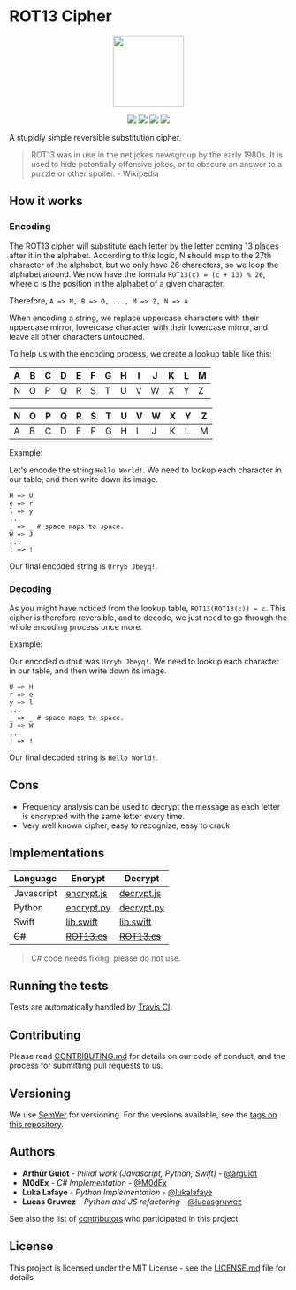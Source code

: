 # ROT13 Cipher
<p align="center">
<!-- replace image by project Image -->
<img height="128" src="https://cryptools.github.io/img/rot13.svg">
</p>
<p align="center">
<img src="https://cryptools.github.io/img/status/implemented.svg">
<img src="https://img.shields.io/travis/CrypTools/ROT13Cipher.svg">
<img src="https://img.shields.io/github/license/Cryptools/ROT13Cipher.svg">
<img src="https://img.shields.io/github/contributors/Cryptools/ROT13Cipher.svg">
</p>

A stupidly simple reversible substitution cipher.

> ROT13 was in use in the net.jokes newsgroup by the early 1980s. It is used to hide potentially offensive jokes, or to obscure an answer to a puzzle or other spoiler. - Wikipedia

## How it works

### Encoding

The ROT13 cipher will substitute each letter by the letter coming 13 places after it in the alphabet. According to this logic, N should map to the 27th character of the alphabet, but we only have 26 characters, so we loop the alphabet around. We now have the formula `ROT13(c) = (c + 13) % 26`, where c is the position in the alphabet of a given character.

Therefore, `A => N, B => O, ..., M => Z, N => A`

When encoding a string, we replace uppercase characters with their uppercase mirror, lowercase character with their lowercase mirror, and leave all other characters untouched.

To help us with the encoding process, we create a lookup table like this:

| A | B | C | D | E | F | G | H | I | J | K | L | M |
|---|---|---|---|---|---|---|---|---|---|---|---|---|
| N | O | P | Q | R | S | T | U | V | W | X | Y | Z |

| N | O | P | Q | R | S | T | U | V | W | X | Y | Z |
|---|---|---|---|---|---|---|---|---|---|---|---|---|
| A | B | C | D | E | F | G | H | I | J | K | L | M |

Example:

Let's encode the string `Hello World!`. We need to lookup each character in our table, and then write down its image.

```
H => U
e => r
l => y
...
_ => _ # space maps to space.
W => J
...
! => !
```

Our final encoded string is `Urryb Jbeyq!`.

### Decoding

As you might have noticed from the lookup table, `ROT13(ROT13(c)) = c`. This cipher is therefore reversible, and to decode, we just need to go through the whole encoding process once more.

Example:

Our encoded output was `Urryb Jbeyq!`. We need to lookup each character in our table, and then write down its image.

```
U => H
r => e
y => l
...
_ => _ # space maps to space.
J => W
...
! => !
```

Our final decoded string is `Hello World!`.

## Cons

* Frequency analysis can be used to decrypt the message as each letter is encrypted with the same letter every time.
* Very well known cipher, easy to recognize, easy to crack

## Implementations

|  Language  |           Encrypt            |           Decrypt            |
|------------|------------------------------|------------------------------|
| Javascript | [encrypt.js](js/encrypt.js)  | [decrypt.js](js/decrypt.js)  |
|   Python   | [encrypt.py](py/encrypt.py)  | [decrypt.py](py/decrypt.py)  |
|   Swift    | [lib.swift](swift/lib.swift) | [lib.swift](swift/lib.swift) |
|   ~~C#~~   | ~~[ROT13.cs](cs/ROT13.cs)~~  | ~~[ROT13.cs](cs/ROT13.cs)~~  |

> C# code needs fixing, please do not use.

## Running the tests

Tests are automatically handled by [Travis CI](https://travis-ci.org/CrypTools/ROT13Cipher/).

## Contributing

Please read [CONTRIBUTING.md](https://github.com/CrypTools/cryptools.github.io/blob/master/CONTRIBUTING.md) for details on our code of conduct, and the process for submitting pull requests to us.

## Versioning

We use [SemVer](http://semver.org/) for versioning. For the versions available, see the [tags on this repository](https://github.com/CrypTools/ROT13Cipher/tags).

## Authors

* **Arthur Guiot** - *Initial work (Javascript, Python, Swift)* - [@arguiot](https://github.com/arguiot)
* **M0dEx** - *C# Implementation* - [@M0dEx](https://bitbucket.org)
* **Luka Lafaye** - *Python Implementation* - [@lukalafaye](https://github.com/lukalafaye)
* **Lucas Gruwez** - *Python and JS refactoring* - [@lucasgruwez](https://github.com/lucasgruwez)

See also the list of [contributors](https://github.com/CrypTools/ROT13Cipher/contributors) who participated in this project.

## License

This project is licensed under the MIT License - see the [LICENSE.md](LICENSE.md) file for details
